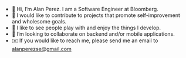 - 👋 Hi, I’m Alan Perez. I am a Software Engineer at Bloomberg.
- 🌷 I would like to contribute to projects that promote self-improvement and wholesome goals.
- 👾 I like to see people play with and enjoy the things I develop.
- 📱 I’m looking to collaborate on backend and/or mobile applications.
- ✉️ If you would like to reach me, please send me an email to alanperezse@gmail.com

<!---
alanperezse/alanperezse is a ✨ special ✨ repository because its `README.md` (this file) appears on your GitHub profile.
You can click the Preview link to take a look at your changes.
--->
